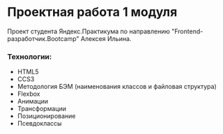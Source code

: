 # **Проектная работа 1 модуля**
Проект студента Яндекс.Практикума по направлению "Frontend-разработчик.Bootcamp" Алексея Ильина.
### **Технологии:**
* HTML5
* CCS3
* Методология БЭМ (наименования классов и файловая структура)
* Flexbox
* Анимации
* Трансформации
* Позиционирование
* Псевдоклассы 
